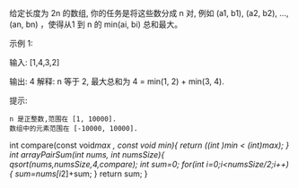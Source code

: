 给定长度为 2n 的数组, 你的任务是将这些数分成 n 对, 例如 (a1, b1), (a2, b2), ..., (an, bn) ，使得从1 到 n 的 min(ai, bi) 总和最大。

示例 1:

输入: [1,4,3,2]

输出: 4
解释: n 等于 2, 最大总和为 4 = min(1, 2) + min(3, 4).

提示:

    n 是正整数,范围在 [1, 10000].
    数组中的元素范围在 [-10000, 10000].

int compare(const void*max , const void *min){
    return (*(int *)min < *(int*)max);
}
int arrayPairSum(int* nums, int numsSize){
    qsort(nums,numsSize,4,compare);
    int sum=0;
    for(int i=0;i<numsSize/2;i++){
        sum=nums[i*2]+sum;
    }
    return sum;
}
